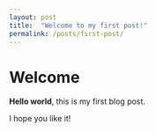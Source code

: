 ```yaml
---
layout: post
title:  "Welcome to my first post!"
permalink: /posts/first-post/
---
```


# Welcome

**Hello world**, this is my first blog post.

I hope you like it!
